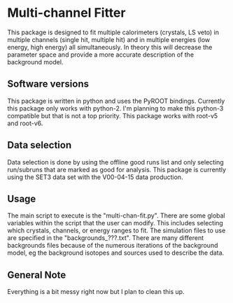 
# Multi-channel Fitter

This package is designed to fit multiple calorimeters (crystals, LS veto) in multiple channels (single hit, multiple hit) and in multiple energies (low energy, high energy) all simultaneously. In theory this will decrease the parameter space and provide a more accurate description of the background model. 



## Software versions

This package is written in python and uses the PyROOT bindings. Currently this package only works with python-2. I'm planning to make this python-3 compatible but that is not a top priority. This package works with root-v5 and root-v6.



## Data selection

Data selection is done by using the offline good runs list and only selecting run/subruns that are marked as good for analysis. This package is currently using the SET3 data set with the V00-04-15 data production.



## Usage

The main script to execute is the "multi-chan-fit.py". There are some global variables within the script that the user can modify. This includes selecting which crystals, channels, or energy ranges to fit. The simulation files to use are specified in the "backgrounds_???.txt". There are many different backgrounds files because of the numerous iterations of the background model, eg the background isotopes and sources used to describe the data. 



## General Note

Everything is a bit messy right now but I plan to clean this up.



